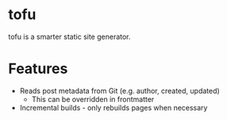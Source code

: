 # tofu
tofu is a smarter static site generator.

# Features
- Reads post metadata from Git (e.g. author, created, updated)
    - This can be overridden in frontmatter
- Incremental builds - only rebuilds pages when necessary
